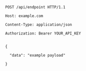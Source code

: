 <code>
POST /api/endpoint HTTP/1.1<br>
Host: example.com<br>
Content-Type: application/json<br>
Authorization: Bearer YOUR_API_KEY<br><br>
{<br>
&nbsp;&nbsp;"data": "example payload"<br>
}
</code>
